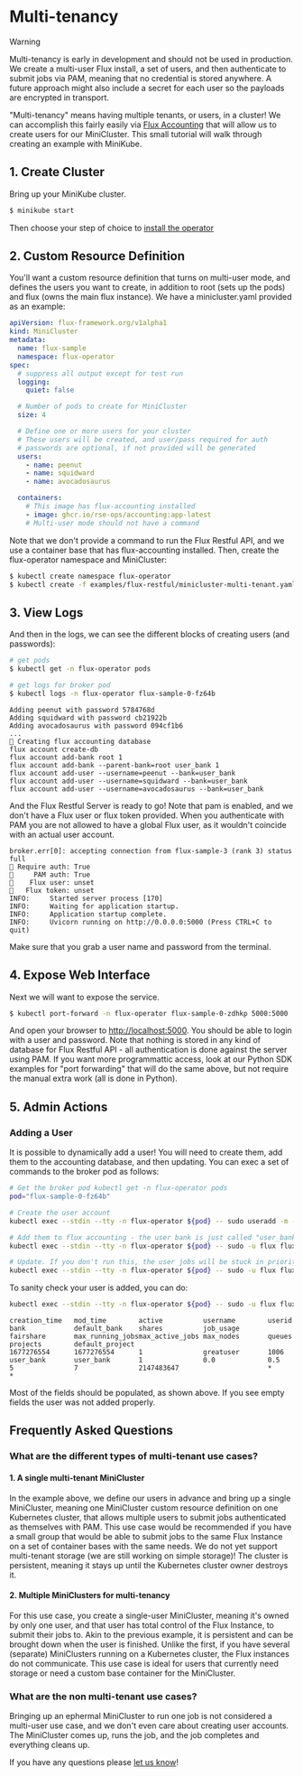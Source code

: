 # Multi-tenancy


<div class="result docutils container">
<div class="warning admonition">
<p class="admonition-title">Warning</p>
    <p>Multi-tenancy is early in development and should not be used in production.
    We create a multi-user Flux install, a set of users, and then authenticate
    to submit jobs via PAM, meaning that no credential is stored anywhere.
    A future approach might also include a secret for each user so the payloads
    are encrypted in transport.</p>
</div>
</div>

"Multi-tenancy" means having multiple tenants, or users, in a cluster! We can accomplish this
fairly easily via [Flux Accounting](https://flux-framework.readthedocs.io/en/latest/guides/accounting-guide.html)
that will allow us to create users for our MiniCluster. This small tutorial will walk through
creating an example with MiniKube.

## 1. Create Cluster

Bring up your MiniKube cluster.

```bash
$ minikube start
```

Then choose your step of choice to [install the operator](https://flux-framework.org/flux-operator/getting_started/user-guide.html#install)


## 2. Custom Resource Definition

You'll want a custom resource definition that turns on multi-user mode, and defines the users you
want to create, in addition to root (sets up the pods) and flux (owns the main flux instance). We
have a minicluster.yaml provided as an example:

```yaml
apiVersion: flux-framework.org/v1alpha1
kind: MiniCluster
metadata:
  name: flux-sample
  namespace: flux-operator
spec:
  # suppress all output except for test run
  logging:
    quiet: false

  # Number of pods to create for MiniCluster
  size: 4

  # Define one or more users for your cluster
  # These users will be created, and user/pass required for auth
  # passwords are optional, if not provided will be generated
  users:
    - name: peenut
    - name: squidward
    - name: avocadosaurus

  containers:
    # This image has flux-accounting installed
    - image: ghcr.io/rse-ops/accounting:app-latest
    # Multi-user mode should not have a command
```

Note that we don't provide a command to run the Flux Restful API, and we use a container base that has
flux-accounting installed. Then, create the flux-operator namespace and MiniCluster:

```bash
$ kubectl create namespace flux-operator
$ kubectl create -f examples/flux-restful/minicluster-multi-tenant.yaml
```

## 3. View Logs

And then in the logs, we can see the different blocks of creating users (and passwords):

```bash
# get pods
$ kubectl get -n flux-operator pods

# get logs for broker pod
$ kubectl logs -n flux-operator flux-sample-0-fz64b
```

```console
Adding peenut with password 5784768d
Adding squidward with password cb21922b
Adding avocadosaurus with password 094cf1b6
...
🧾️ Creating flux accounting database
flux account create-db
flux account add-bank root 1
flux account add-bank --parent-bank=root user_bank 1
flux account add-user --username=peenut --bank=user_bank
flux account add-user --username=squidward --bank=user_bank
flux account add-user --username=avocadosaurus --bank=user_bank
```

And the Flux Restful Server is ready to go! Note that pam is enabled,
and we don't have a Flux user or flux token provided. When you authenticate with PAM
you are not allowed to have a global Flux user, as it wouldn't coincide with an actual
user account.

```console
broker.err[0]: accepting connection from flux-sample-3 (rank 3) status full
🍓 Require auth: True
🍓     PAM auth: True
🍓    Flux user: unset
🍓   Flux token: unset
INFO:     Started server process [170]
INFO:     Waiting for application startup.
INFO:     Application startup complete.
INFO:     Uvicorn running on http://0.0.0.0:5000 (Press CTRL+C to quit)
```

Make sure that you grab a user name and password from the terminal.

## 4. Expose Web Interface

Next we will want to expose the service.

```bash
$ kubectl port-forward -n flux-operator flux-sample-0-zdhkp 5000:5000
```

And open your browser to [http://localhost:5000](http://localhost:5000). You
should be able to login with a user and password. Note that nothing is stored
in any kind of database for Flux Restful API - all authentication is done
against the server using PAM. If you want more programmattic access, look at 
our Python SDK examples for "port forwarding" that will do the same above, 
but not require the manual extra work (all is done in Python).

## 5. Admin Actions

### Adding a User

It is possible to dynamically add a user! You will need to create them, add them
to the accounting database, and then updating. You can exec a set of commands
to the broker pod as follows:

```bash
# Get the broker pod kubectl get -n flux-operator pods
pod="flux-sample-0-fz64b"

# Create the user account
kubectl exec --stdin --tty -n flux-operator ${pod} -- sudo useradd -m -p $(openssl passwd 'greatpw') greatuser

# Add them to flux accounting - the user bank is just called "user_bank"
kubectl exec --stdin --tty -n flux-operator ${pod} -- sudo -u flux flux account add-user --username=greatuser --bank=user_bank

# Update. If you don't run this, the user jobs will be stuck in priority-wait!
kubectl exec --stdin --tty -n flux-operator ${pod} -- sudo -u flux flux account-priority-update
```

To sanity check your user is added, you can do:

```bash
kubectl exec --stdin --tty -n flux-operator ${pod} -- sudo -u flux flux account view-user greatuser
```
```console
creation_time   mod_time        active          username        userid          bank            default_bank    shares          job_usage       fairshare       max_running_jobsmax_active_jobs max_nodes       queues          projects        default_project
1677276554      1677276554      1               greatuser       1006            user_bank       user_bank       1               0.0             0.5             5               7               2147483647                      *               *
```

Most of the fields should be populated, as shown above. If you see empty fields the user was not added properly.

## Frequently Asked Questions

### What are the different types of multi-tenant use cases?

#### 1. A single multi-tenant MiniCluster

In the example above, we define our users in advance and bring up a single MiniCluster, meaning one MiniCluster
custom resource definition on one Kubernetes cluster, that allows multiple users to submit jobs authenticated
as themselves with PAM. This use case would be recommended if you have a small group that would be able
to submit jobs to the same Flux Instance on a set of container bases with the same needs. We do not
yet support multi-tenant storage (we are still working on simple storage)! The cluster is persistent,
meaning it stays up until the Kubernetes cluster owner destroys it.

#### 2. Multiple MiniClusters for multi-tenancy

For this use case, you create a single-user MiniCluster, meaning it's owned by only one user, and that user has total
control of the Flux Instance, to submit their jobs to. Akin to the previous example, it is persistent and
can be brought down when the user is finished. Unlike the first, if you have several (separate) MiniClusters
running on a Kubernetes cluster, the Flux instances do not communicate. This use case is ideal for users
that currently need storage or need a custom base container for the MiniCluster.

### What are the non multi-tenant use cases?

Bringing up an ephermal MiniCluster to run one job is not considered a multi-user use case,
and we don't even care about creating user accounts. The MiniCluster comes up, runs the job,
and the job completes and everything cleans up.

If you have any questions please [let us know](https://github.com/flux-framework/flux-operator/issues)!